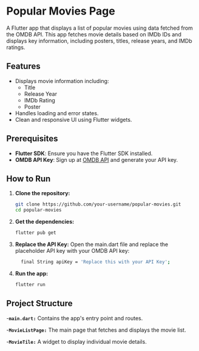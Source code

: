 # Popular Movies Page 

A Flutter app that displays a list of popular movies using data fetched from the OMDB API. This app fetches movie details based on IMDb IDs and displays key information, including posters, titles, release years, and IMDb ratings.

## Features
- Displays movie information including:
  - Title  
  - Release Year  
  - IMDb Rating  
  - Poster  
- Handles loading and error states.  
- Clean and responsive UI using Flutter widgets.  

## Prerequisites
- **Flutter SDK**: Ensure you have the Flutter SDK installed.  
- **OMDB API Key**: Sign up at [OMDB API](https://www.omdbapi.com/) and generate your API key.

## How to Run

1. **Clone the repository:**
   ```bash
   git clone https://github.com/your-username/popular-movies.git
   cd popular-movies
2. **Get the dependencies:**
   ```bash
   flutter pub get
3. **Replace the API Key:**
Open the main.dart file and replace the placeholder API key with your OMDB API key:
    ```bash
      final String apiKey = 'Replace this with your API Key';
4. **Run the app:**
     ```bash
     flutter run

## Project Structure
-**`main.dart:`** Contains the app's entry point and routes.

-**`MovieListPage:`** The main page that fetches and displays the movie list.

-**`MovieTile:`** A widget to display individual movie details.

